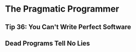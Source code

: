 # The Pragmatic Programmer

## Tip 36: You Can't Write Perfect Software

## Dead Programs Tell No Lies
